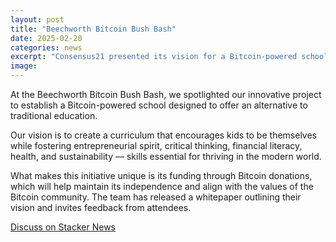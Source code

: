 ```yaml
---
layout: post
title: "Beechworth Bitcoin Bush Bash"
date: 2025-02-20
categories: news
excerpt: "Consensus21 presented its vision for a Bitcoin-powered school at the Beechworth Bitcoin Bush Bash, outlining its unique curriculum and funding model."
image: 
---
```


At the Beechworth Bitcoin Bush Bash, we spotlighted our innovative project to establish a Bitcoin-powered school designed to offer an alternative to traditional education.

Our vision is to create a curriculum that encourages kids to be themselves while fostering entrepreneurial spirit, critical thinking, financial literacy, health, and sustainability — skills essential for thriving in the modern world.

What makes this initiative unique is its funding through Bitcoin donations, which will help maintain its independence and align with the values of the Bitcoin community. The team has released a whitepaper outlining their vision and invites feedback from attendees.


[Discuss on Stacker News](https://stacker.news/items/940408)
